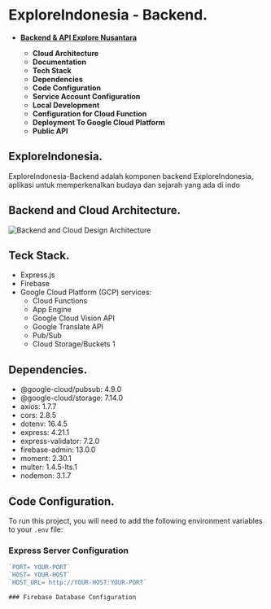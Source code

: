 # ExploreIndonesia - Backend.
<ul>
  <li><b><a href="https://github.com/safnana/Explore-Indonesia.git"> Backend & API Explore Nusantara</a></b></li>
  <ul>
    <li><b><a>Cloud Architecture</a></b></li>
    <li><b>Documentation</b></li>
    <li><b>Tech Stack</b></li>
    <li><b>Dependencies</b></li>
    <li><b>Code Configuration</b></li>
    <li><b>Service Account Configuration</b></li>
    <li><b>Local Development</b></li>
    <li><b>Configuration for Cloud Function</b></li>
    <li><b>Deployment To Google Cloud Platform</b></li>
    <li><b>Public API</b></li>
  </ul>
</ul>

## ExploreIndonesia.
ExploreIndonesia-Backend adalah komponen backend ExploreIndonesia, aplikasi untuk memperkenalkan budaya dan sejarah yang ada di indo

## Backend and Cloud Architecture.
![Backend and Cloud Design Architecture](https://github.com/user-attachments/assets/7bbcb493-f238-4138-b461-9d2b0dbe5af2)

## Teck Stack.
* Express.js
* Firebase
* Google Cloud Platform (GCP) services:
    * Cloud Functions
    * App Engine
    * Google Cloud Vision API
    * Google Translate API
    * Pub/Sub
    * Cloud Storage/Buckets 1

## Dependencies.
* @google-cloud/pubsub: 4.9.0
* @google-cloud/storage: 7.14.0
* axios: 1.7.7
* cors: 2.8.5
* dotenv: 16.4.5
* express: 4.21.1
* express-validator: 7.2.0
* firebase-admin: 13.0.0
* moment: 2.30.1
* multer: 1.4.5-lts.1
* nodemon: 3.1.7

## Code Configuration.

To run this project, you will need to add the following environment variables to your `.env` file:

### Express Server Configuration
```javascript
`PORT= YOUR-PORT`
`HOST= YOUR-HOST`
`HOST_URL= http://YOUR-HOST:YOUR-PORT`

### Firebase Database Configuration

